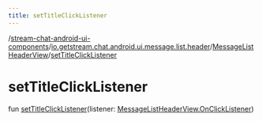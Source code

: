 ```yaml
---
title: setTitleClickListener
---
```

/[stream-chat-android-ui-components](../../index.md)/[io.getstream.chat.android.ui.message.list.header](../index.md)/[MessageListHeaderView](index.md)/[setTitleClickListener](setTitleClickListener.md)  
  
  
  
# setTitleClickListener  
fun [setTitleClickListener](setTitleClickListener.md)(listener: [MessageListHeaderView.OnClickListener](OnClickListener/index.md))
